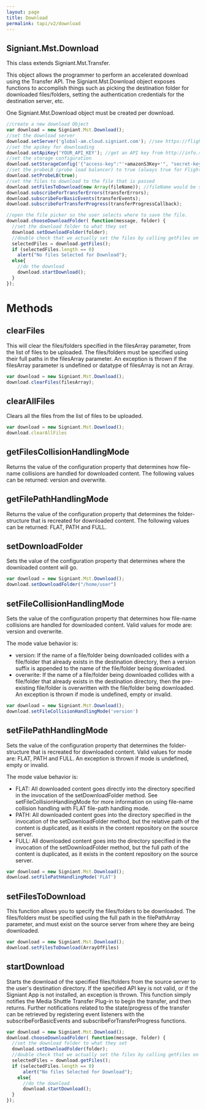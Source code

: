 ```yaml
---
layout: page
title: Download
permalink: tapi/v2/download
---
```


## Signiant.Mst.Download
This class extends Signiant.Mst.Transfer. 

This object allows the programmer to perform an accelerated download using the Transfer API. The Signiant.Mst.Download object exposes functions to accomplish things such as picking the destination folder for downloaded files/folders, setting the authentication credentials for the destination server, etc. 

One Signiant.Mst.Download object must be created per download.

```javascript
//create a new download Object
var download = new Signiant.Mst.Download();
//set the download server
download.setServer('global-am.cloud.signiant.com'); //see https://flight.support.signiant.com/customer/en/portal/articles/2173685 for Amazon or Azure servers
//set the apikey for downloading
download.setApiKey('YOUR_API_KEY'); //get an API key from http://info.signiant.com/flight-Free-Trial_1.html
//set the storage configuration
download.setStorageConfig('{"access-key":"'+amazonS3Key+'", "secret-key":"'+amazonS3Secret+'", "bucket":"'+amazonS3Bucket+'"}');
//set the probeLB (probe load balancer) to true (always true for Flight).
download.setProbeLB(true);
//set the files to download to the file that is passed
download.setFilesToDownload(new Array(fileName)); //fileName would be something like directory1/directory2/file.ext
download.subscribeForTransferErrors(transferErrors);
download.subscribeForBasicEvents(transferEvents);
download.subscribeForTransferProgress(transferProgressCallback);

//open the file picker so the user selects where to save the file.
download.chooseDownloadFolder( function(message, folder) {
  //set the download folder to what they set
  download.setDownloadFolder(folder);
  //double check that we actually set the files by calling getFiles on the download object instead of using the fileName that as passed
  selectedFiles = download.getFiles(); 
  if (selectedFiles.length == 0)
    alert("No files Selected for Download");
  else{
    //do the download
    download.startDownload();
  }
});
```

# Methods

## clearFiles 
This will clear the files/folders specified in the filesArray parameter, from the list of files to be uploaded. The files/folders must be specified using their full paths in the filesArray parameter. An exception is thrown if the filesArray parameter is undefined or datatype of filesArray is not an Array.

```javascript
var download = new Signiant.Mst.Download();
download.clearFiles(filesArray);
```

## clearAllFiles
Clears all the files from the list of files to be uploaded.

```javascript
var download = new Signiant.Mst.Download();
download.clearAllFiles 
```

## getFilesCollisionHandlingMode
Returns the value of the configuration property that determines how file-name collisions are handled for downloaded content. The following values can be returned: version and overwrite.

## getFilePathHandlingMode
Returns the value of the configuration property that determines the folder-structure that is recreated for downloaded content. The following values can be returned: FLAT, PATH and FULL.

## setDownloadFolder
Sets the value of the configuration property that determines where the downloaded content will go.

```javascript
var download = new Signiant.Mst.Download();
download.setDownloadFolder("/home/user")
```

## setFileCollisionHandlingMode
Sets the value of the configuration property that determines how file-name collisions are handled for downloaded content. Valid values for mode are: version and overwrite. 

The mode value behavior is:

* version: If the name of a file/folder being downloaded collides with a file/folder that already exists in the destination directory, then a version suffix is appended to the name of the file/folder being downloaded. 
* overwrite: If the name of a file/folder being downloaded collides with a file/folder that already exists in the destination directory, then the pre-existing file/folder is overwritten with the file/folder being downloaded.
An exception is thrown if mode is undefined, empty or invalid.

```javascript
var download = new Signiant.Mst.Download();
download.setFileCollisionHandlingMode('version')
```

## setFilePathHandlingMode
Sets the value of the configuration property that determines the folder-structure that is recreated for downloaded content. Valid values for mode are: FLAT, PATH and FULL. An exception is thrown if mode is undefined, empty or invalid.

The mode value behavior is:

* FLAT: All downloaded content goes directly into the directory specified in the invocation of the setDownloadFolder method. See setFileCollisionHandlingMode for more information on using file-name collision handling with FLAT file-path handling mode.
* PATH: All downloaded content goes into the directory specified in the invocation of the setDownloadFolder method, but the relative path of the content is duplicated, as it exists in the content repository on the source server.
* FULL: All downloaded content goes into the directory specified in the invocation of the setDownloadFolder method, but the full path of the content is duplicated, as it exists in the content repository on the source server.

```javascript
var download = new Signiant.Mst.Download();
download.setFilePathHandlingMode('FLAT')
```

## setFilesToDownload
This function allows you to specify the files/folders to be downloaded. The files/folders must be specified using the full path in the filePathArray parameter, and must exist on the source server from where they are being downloaded.

```javascript
var download = new Signiant.Mst.Download();
download.setFilesToDownload(ArrayOfFiles)
```

## startDownload
Starts the download of the specified files/folders from the source server to the user's destination directory. If the specified API key is not valid, or if the Signiant App is not installed, an exception is thrown. This function simply notifies the Media Shuttle Transfer Plug-in to begin the transfer, and then returns. Further notifications related to the state/progress of the transfer can be retrieved by registering event listeners with the subscribeForBasicEvents and subscribeForTransferProgress functions.

```javascript
var download = new Signiant.Mst.Download();
download.chooseDownloadFolder( function(message, folder) {
  //set the download folder to what they set
  download.setDownloadFolder(folder);
  //double check that we actually set the files by calling getFiles on the download object instead of using the fileName that as passed
  selectedFiles = download.getFiles(); 
  if (selectedFiles.length == 0)
      alert("No files Selected for Download");
    else{
      //do the download
      download.startDownload();
  }
});
```